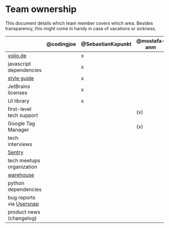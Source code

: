 # Team ownership

This document details which team member covers which area.
Besides transparency, this might come in handy in case of vacations or sickness.

|                                                  | @codingjoe | @SebastianKapunkt | @mostafa-anm | @amureki | @bniwinski | @herrbenesch |
|--------------------------------------------------|------------|-------------------|--------------|----------|------------|--------------|
| [voiio.de](https://voiio.de)                     |            | x                 |              |          |            |              |
| javascript dependencies                          |            | x                 |              |          |            |              |
| [style guide](styleguide.md)                     |            | x                 |              |          |            |              |
| JetBrains licenses                               |            | x                 |              |          |            |              |
| UI library                                       |            | x                 |              |          |            |              |
| first-level tech support                         |            |                   | (x)          |          |            | x            |
| Google Tag Manager                               |            |                   | (x)          |          |            | x            |
| tech interviews                                  |            |                   |              |          |            | x            |
| [Sentry](https://sentry.io)                      |            |                   |              | x        |            | (x)          |
| tech meetups organization                        |            |                   |              | x        |            |              |
| [warehouse](https://data.voiio.de)               |            |                   |              | x        |            |              |
| python dependencies                              |            |                   |              | x        |            |              |
| bug reports via [Usersnap](https://usersnap.com) |            |                   |              |          | x          |              |
| product news (changelog)                         |            |                   |              |          | x          | x            |
